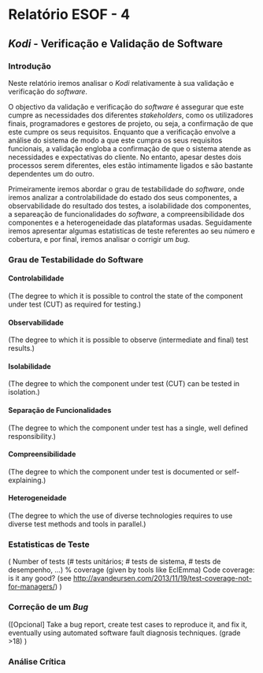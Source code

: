 # Relatório ESOF - 4

## *Kodi* - Verificação e Validação de Software

### Introdução

Neste relatório iremos analisar o *Kodi* relativamente à sua validação e verificação do *software*. 

O objectivo da validação e verificação do *software* é assegurar que este cumpre as necessidades dos diferentes *stakeholders*, como os utilizadores finais, programadores e gestores de projeto, ou seja, a confirmação de que este cumpre os seus requisitos. Enquanto que a verificação envolve a análise do sistema de modo a que este cumpra os seus requisitos funcionais, a validação engloba a confirmação de que o sistema atende as necessidades e expectativas do cliente.
No entanto, apesar destes dois processos serem diferentes, eles estão intimamente ligados e são bastante dependentes um do outro. 

Primeiramente iremos abordar o grau de testabilidade do *software*, onde iremos analizar a controlabilidade do estado dos seus componentes, a observabilidade do resultado dos testes, a isolabilidade dos componentes, a separeação de funcionalidades do *software*, a compreensibilidade dos componentes e a heterogeneidade das plataformas usadas. Seguidamente iremos apresentar algumas estatisticas de teste referentes ao seu número e cobertura, e por final, iremos analisar o corrigir um *bug*.

### Grau de Testabilidade do Software

#### Controlabilidade

(The degree to which it is possible to control the state of the component under test (CUT) as required for testing.)

#### Observabilidade

(The degree to which it is possible to observe (intermediate and final) test results.)

#### Isolabilidade

(The degree to which the component under test (CUT) can be tested in isolation.)

#### Separação de Funcionalidades

(The degree to which the component under test has a single, well defined responsibility.)

#### Compreensibilidade

(The degree to which the component under test is documented or self-explaining.)

#### Heterogeneidade

(The degree to which the use of diverse technologies requires to use diverse test methods and tools in parallel.)

### Estatisticas de Teste

( Number of tests (# tests unitários; # tests de sistema, # tests de desempenho, ...)
     % coverage (given by tools like EclEmma)
     Code coverage: is it any good? (see http://avandeursen.com/2013/11/19/test-coverage-not-for-managers/) )

### Correção de um *Bug*

([Opcional] Take a bug report, create test cases to reproduce it, and fix it, eventually using automated software fault diagnosis techniques. (grade >18) )

### Análise Crítica
